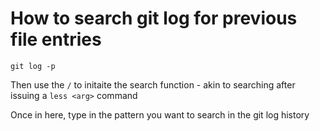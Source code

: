 # How to search git log for previous file entries

```
git log -p
```

Then use the `/` to initaite the search function - akin to searching after issuing a `less <arg>` command

Once in here, type in the pattern you want to search in the git log history